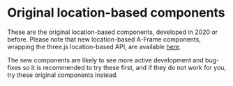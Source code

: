 # Original location-based components

These are the original location-based components, developed in 2020 or before. Please note that new location-based A-Frame components, wrapping the three.js location-based API, are available [here](../new-location-baseD). 

The new components are likely to see more active development and bug-fixes so it is recommended to try these first, and if they do not work for you, try these original components instead.
